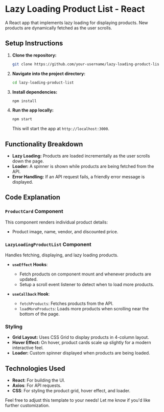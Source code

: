 
# Lazy Loading Product List - React

A React app that implements lazy loading for displaying products. New products are dynamically fetched as the user scrolls.


## Setup Instructions

1. **Clone the repository:**

   ```bash
   git clone https://github.com/your-username/lazy-loading-product-list.git
   ```

2. **Navigate into the project directory:**

   ```bash
   cd lazy-loading-product-list
   ```

3. **Install dependencies:**

   ```bash
   npm install
   ```

4. **Run the app locally:**

   ```bash
   npm start
   ```

   This will start the app at `http://localhost:3000`.

## Functionality Breakdown

- **Lazy Loading:** Products are loaded incrementally as the user scrolls down the page.
- **Loader:** A spinner is shown while products are being fetched from the API.
- **Error Handling:** If an API request fails, a friendly error message is displayed.

## Code Explanation

### `ProductCard` Component

This component renders individual product details:
- Product image, name, vendor, and discounted price.

### `LazyLoadingProductList` Component

Handles fetching, displaying, and lazy loading products.

- **`useEffect` Hooks**:
  - Fetch products on component mount and whenever products are updated.
  - Setup a scroll event listener to detect when to load more products.

- **`useCallback` Hook**:
  - `fetchProducts`: Fetches products from the API.
  - `loadMoreProducts`: Loads more products when scrolling near the bottom of the page.

### Styling

- **Grid Layout:** Uses CSS Grid to display products in 4-column layout.
- **Hover Effect:** On hover, product cards scale up slightly for a modern interactive feel.
- **Loader:** Custom spinner displayed when products are being loaded.

## Technologies Used

- **React**: For building the UI.
- **Axios**: For API requests.
- **CSS**: For styling the product grid, hover effect, and loader.

Feel free to adjust this template to your needs! Let me know if you'd like further customization.